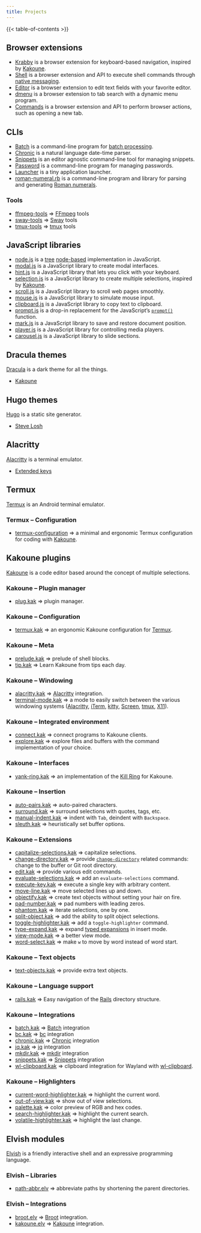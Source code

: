 ```yaml
---
title: Projects
---
```


{{< table-of-contents >}}

## Browser extensions

- [Krabby] is a browser extension for keyboard-based navigation, inspired by [Kakoune].
- [Shell][webextension-shell] is a browser extension and API to execute shell commands through [native messaging].
- [Editor][webextension-editor] is a browser extension to edit text fields with your favorite editor.
- [dmenu][webextension-dmenu] is a browser extension to tab search with a dynamic menu program.
- [Commands][webextension-commands] is a browser extension and API to perform browser actions, such as opening a new tab.

[Krabby]: https://krabby.netlify.app
[webextension-shell]: https://github.com/alexherbo2/webextension-shell
[webextension-editor]: https://github.com/alexherbo2/webextension-editor
[webextension-dmenu]: https://github.com/alexherbo2/webextension-dmenu
[webextension-commands]: https://github.com/alexherbo2/webextension-commands

[Native messaging]: https://developer.chrome.com/extensions/nativeMessaging

## CLIs

- [Batch] is a command-line program for [batch processing].
- [Chronic] is a natural language date-time parser.
- [Snippets] is an editor agnostic command-line tool for managing snippets.
- [Password] is a command-line program for managing passwords.
- [Launcher] is a tiny application launcher.
- [roman-numeral.rb] is a command-line program and library for parsing and generating [Roman numerals].

[Batch]: https://github.com/alexherbo2/batch
[Chronic]: https://github.com/alexherbo2/chronic
[Snippets]: https://github.com/alexherbo2/snippets
[Password]: https://github.com/alexherbo2/password
[Launcher]: https://github.com/alexherbo2/launcher
[roman-numeral.rb]: https://github.com/alexherbo2/roman-numeral.rb

[Batch processing]: https://en.wikipedia.org/wiki/Batch_processing
[Roman numerals]: https://en.wikipedia.org/wiki/Roman_numerals

### Tools

- [ffmpeg-tools] ⇒ [FFmpeg] tools
- [sway-tools] ⇒ [Sway] tools
- [tmux-tools] ⇒ [tmux] tools

[ffmpeg-tools]: https://github.com/alexherbo2/ffmpeg-tools
[sway-tools]: https://github.com/alexherbo2/sway-tools
[tmux-tools]: https://github.com/alexherbo2/tmux-tools

[FFmpeg]: https://ffmpeg.org
[Sway]: https://swaywm.org
[tmux]: https://github.com/tmux/tmux

## JavaScript libraries

- [node.js] is a [tree] [node-based][m-ary tree] implementation in JavaScript.
- [modal.js] is a JavaScript library to create modal interfaces.
- [hint.js] is a JavaScript library that lets you click with your keyboard.
- [selection.js] is a JavaScript library to create multiple selections, inspired by [Kakoune].
- [scroll.js] is a JavaScript library to scroll web pages smoothly.
- [mouse.js] is a JavaScript library to simulate mouse input.
- [clipboard.js] is a JavaScript library to copy text to clipboard.
- [prompt.js] is a drop-in replacement for the JavaScript’s [`prompt()`] function.
- [mark.js] is a JavaScript library to save and restore document position.
- [player.js] is a JavaScript library for controlling media players.
- [carousel.js] is a JavaScript library to slide sections.

[node.js]: https://github.com/alexherbo2/node.js
[modal.js]: https://github.com/alexherbo2/modal.js
[hint.js]: https://github.com/alexherbo2/hint.js
[selection.js]: https://github.com/alexherbo2/selection.js
[scroll.js]: https://github.com/alexherbo2/scroll.js
[mouse.js]: https://github.com/alexherbo2/mouse.js
[clipboard.js]: https://github.com/alexherbo2/clipboard.js
[prompt.js]: https://github.com/alexherbo2/prompt.js
[mark.js]: https://github.com/alexherbo2/mark.js
[player.js]: https://github.com/alexherbo2/player.js
[carousel.js]: https://github.com/alexherbo2/carousel.js

[Tree]: https://en.wikipedia.org/wiki/Tree_(data_structure)
[m-ary tree]: https://en.wikipedia.org/wiki/M-ary_tree
[`prompt()`]: https://developer.mozilla.org/en-US/docs/Web/API/Window/prompt

## Dracula themes

[Dracula] is a dark theme for all the things.

[Dracula]: https://draculatheme.com

- [Kakoune][dracula/kakoune]

[dracula/kakoune]: https://draculatheme.com/kakoune

## Hugo themes

[Hugo] is a static site generator.

[Hugo]: https://gohugo.io

- [Steve Losh][hugo-theme-steve-losh]

[hugo-theme-steve-losh]: https://github.com/alexherbo2/hugo-theme-steve-losh

## Alacritty

[Alacritty] is a terminal emulator.

[Alacritty]: https://github.com/alacritty/alacritty

- [Extended keys][alacritty-extended-keys]

[alacritty-extended-keys]: https://github.com/alexherbo2/alacritty-extended-keys

## Termux

[Termux] is an Android terminal emulator.

[Termux]: https://termux.com

### Termux – Configuration

- [termux-configuration] ⇒ a minimal and ergonomic Termux configuration for coding with [Kakoune].

[termux-configuration]: https://github.com/alexherbo2/termux-configuration

## Kakoune plugins

[Kakoune] is a code editor based around the concept of multiple selections.

[Kakoune]: https://kakoune.org

### Kakoune – Plugin manager

- [plug.kak] ⇒ plugin manager.

[plug.kak]: https://github.com/alexherbo2/plug.kak

### Kakoune – Configuration

- [termux.kak] ⇒ an ergonomic Kakoune configuration for [Termux].

[termux.kak]: https://github.com/alexherbo2/termux.kak

### Kakoune – Meta

- [prelude.kak] ⇒ prelude of shell blocks.
- [tip.kak] ⇒ Learn Kakoune from tips each day.

[prelude.kak]: https://github.com/alexherbo2/prelude.kak
[tip.kak]: https://github.com/alexherbo2/tip.kak

### Kakoune – Windowing

- [alacritty.kak] ⇒ [Alacritty] integration.
- [terminal-mode.kak] ⇒ a mode to easily switch between the various windowing systems ([Alacritty], [iTerm], [kitty], [Screen], [tmux], [X11]).

[alacritty.kak]: https://github.com/alexherbo2/alacritty.kak
[terminal-mode.kak]: https://github.com/alexherbo2/terminal-mode.kak

[Alacritty]: https://github.com/alacritty/alacritty
[iTerm]: https://iterm2.com
[kitty]: https://sw.kovidgoyal.net/kitty/
[Screen]: https://gnu.org/software/screen/
[tmux]: https://github.com/tmux/tmux
[X11]: https://x.org

### Kakoune – Integrated environment

- [connect.kak] ⇒ connect programs to Kakoune clients.
- [explore.kak] ⇒ explore files and buffers with the command implementation of your choice.

[connect.kak]: https://github.com/alexherbo2/connect.kak
[explore.kak]: https://github.com/alexherbo2/explore.kak

### Kakoune – Interfaces

- [yank-ring.kak] ⇒ an implementation of the [Kill Ring] for Kakoune.

[yank-ring.kak]: https://github.com/alexherbo2/yank-ring.kak

[Kill Ring]: https://gnu.org/software/emacs/manual/html_node/emacs/Kill-Ring.html

### Kakoune – Insertion

- [auto-pairs.kak] ⇒ auto-paired characters.
- [surround.kak] ⇒ surround selections with quotes, tags, etc.
- [manual-indent.kak] ⇒ indent with `Tab`, deindent with `Backspace`.
- [sleuth.kak] ⇒ heuristically set buffer options.

[auto-pairs.kak]: https://github.com/alexherbo2/auto-pairs.kak
[surround.kak]: https://github.com/alexherbo2/surround.kak
[manual-indent.kak]: https://github.com/alexherbo2/manual-indent.kak
[sleuth.kak]: https://github.com/alexherbo2/sleuth.kak

### Kakoune – Extensions

- [capitalize-selections.kak] ⇒ capitalize selections.
- [change-directory.kak] ⇒ provide [`change-directory`] related commands: change to the buffer or Git root directory.
- [edit.kak] ⇒ provide various edit commands.
- [evaluate-selections.kak] ⇒ add an `evaluate-selections` command.
- [execute-key.kak] ⇒ execute a single key with arbitrary content.
- [move-line.kak] ⇒ move selected lines up and down.
- [objectify.kak] ⇒ create text objects without setting your hair on fire.
- [pad-number.kak] ⇒ pad numbers with leading zeros.
- [phantom.kak] ⇒ iterate selections, one by one.
- [split-object.kak] ⇒ add the ability to split object selections.
- [toggle-highlighter.kak] ⇒ add a `toggle-highlighter` command.
- [type-expand.kak] ⇒ expand [typed expansions] in insert mode.
- [view-mode.kak] ⇒ a better view mode.
- [word-select.kak] ⇒ make `w` to move by word instead of word start.

[capitalize-selections.kak]: https://github.com/alexherbo2/capitalize-selections.kak
[change-directory.kak]: https://github.com/alexherbo2/change-directory.kak
[edit.kak]: https://github.com/alexherbo2/edit.kak
[evaluate-selections.kak]: https://github.com/alexherbo2/evaluate-selections.kak
[execute-key.kak]: https://github.com/alexherbo2/execute-key.kak
[move-line.kak]: https://github.com/alexherbo2/move-line.kak
[objectify.kak]: https://github.com/alexherbo2/objectify.kak
[pad-number.kak]: https://github.com/alexherbo2/pad-number.kak
[phantom.kak]: https://github.com/alexherbo2/phantom.kak
[split-object.kak]: https://github.com/alexherbo2/split-object.kak
[toggle-highlighter.kak]: https://github.com/alexherbo2/toggle-highlighter.kak
[type-expand.kak]: https://github.com/alexherbo2/type-expand.kak
[view-mode.kak]: https://github.com/alexherbo2/view-mode.kak
[word-select.kak]: https://github.com/alexherbo2/word-select.kak

[`change-directory`]: https://github.com/mawww/kakoune/blob/master/doc/pages/commands.asciidoc#files-and-buffers
[Typed expansions]: https://github.com/mawww/kakoune/blob/master/doc/pages/command-parsing.asciidoc#typed-expansions

### Kakoune – Text objects

- [text-objects.kak] ⇒ provide extra text objects.

[text-objects.kak]: https://github.com/alexherbo2/text-objects.kak

### Kakoune – Language support

- [rails.kak] ⇒ Easy navigation of the [Rails][Ruby on Rails] directory structure.

[rails.kak]: https://github.com/alexherbo2/rails.kak

[Ruby on Rails]: https://rubyonrails.org

### Kakoune – Integrations

- [batch.kak] ⇒ [Batch] integration
- [bc.kak] ⇒ [bc] integration
- [chronic.kak] ⇒ [Chronic] integration
- [jq.kak] ⇒ [jq] integration
- [mkdir.kak] ⇒ [mkdir] integration
- [snippets.kak] ⇒ [Snippets] integration
- [wl-clipboard.kak] ⇒ clipboard integration for Wayland with [wl-clipboard].

[batch.kak]: https://github.com/alexherbo2/batch.kak
[bc.kak]: https://github.com/alexherbo2/bc.kak
[chronic.kak]: https://github.com/alexherbo2/chronic.kak
[jq.kak]: https://github.com/alexherbo2/jq.kak
[mkdir.kak]: https://github.com/alexherbo2/mkdir.kak
[snippets.kak]: https://github.com/alexherbo2/snippets.kak
[wl-clipboard.kak]: https://github.com/alexherbo2/wl-clipboard.kak

[bc]: https://en.wikipedia.org/wiki/Bc_(programming_language)
[jq]: https://stedolan.github.io/jq/
[mkdir]: https://en.wikipedia.org/wiki/Mkdir
[wl-clipboard]: https://github.com/bugaevc/wl-clipboard

### Kakoune – Highlighters

- [current-word-highlighter.kak] ⇒ highlight the current word.
- [out-of-view.kak] ⇒ show out of view selections.
- [palette.kak] ⇒ color preview of RGB and hex codes.
- [search-highlighter.kak] ⇒ highlight the current search.
- [volatile-highlighter.kak] ⇒ highlight the last change.

[current-word-highlighter.kak]: https://github.com/alexherbo2/current-word-highlighter.kak
[out-of-view.kak]: https://github.com/alexherbo2/out-of-view.kak
[palette.kak]: https://github.com/alexherbo2/palette.kak
[search-highlighter.kak]: https://github.com/alexherbo2/search-highlighter.kak
[volatile-highlighter.kak]: https://github.com/alexherbo2/volatile-highlighter.kak

## Elvish modules

[Elvish] is a friendly interactive shell and an expressive programming language.

[Elvish]: https://elv.sh

### Elvish – Libraries

- [path-abbr.elv] ⇒ abbreviate paths by shortening the parent directories.

[path-abbr.elv]: https://github.com/alexherbo2/path-abbr.elv

### Elvish – Integrations

- [broot.elv] ⇒ [Broot] integration.
- [kakoune.elv] ⇒ [Kakoune] integration.

[broot.elv]: https://github.com/alexherbo2/broot.elv
[kakoune.elv]: https://github.com/alexherbo2/kakoune.elv

[Broot]: https://dystroy.org/broot/
